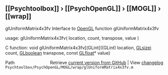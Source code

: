 ## [[Psychtoolbox]] &#8250; [[PsychOpenGL]] &#8250; [[MOGL]] &#8250; [[wrap]]

glUniformMatrix4x3fv  Interface to [OpenGL](OpenGL) function glUniformMatrix4x3fv  
  
usage:  glUniformMatrix4x3fv( location, count, transpose, value )  
  
C function:  void glUniformMatrix4x3fv[(GLint]((GLint) location, [GLsizei](GLsizei) count, [GLboolean](GLboolean) transpose, const [GLfloat](GLfloat)\* value)  




<div class="code_header" style="text-align:right;">
  <span style="float:left;">Path&nbsp;&nbsp;</span> <span class="counter">Retrieve <a href=
  "https://raw.github.com/Psychtoolbox-3/Psychtoolbox-3/beta/Psychtoolbox/PsychOpenGL/MOGL/wrap/glUniformMatrix4x3fv.m">current version from GitHub</a> | View <a href=
  "https://github.com/Psychtoolbox-3/Psychtoolbox-3/commits/beta/Psychtoolbox/PsychOpenGL/MOGL/wrap/glUniformMatrix4x3fv.m">changelog</a></span>
</div>
<div class="code">
  <code>Psychtoolbox/PsychOpenGL/MOGL/wrap/glUniformMatrix4x3fv.m</code>
</div>

